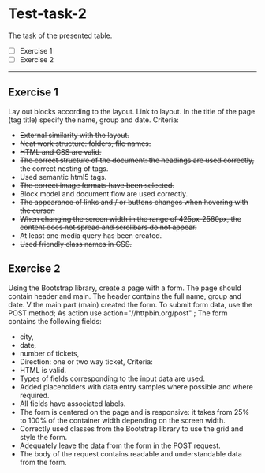 # Test-task-2
The task of the presented table.

- [ ] Exercise 1
- [ ] Exercise 2
---
## Exercise 1

Lay out blocks according to the layout. Link to layout. In the title of the page (tag title) specify the name, group and date.
Criteria:
+ ~~External similarity with the layout.~~
+ ~~Neat work structure: folders, file names.~~
+ ~~HTML and CSS are valid.~~
+ ~~The correct structure of the document: the headings are used correctly, the correct nesting of tags.~~
+ Used semantic html5 tags.
+ ~~The correct image formats have been selected.~~
+ Block model and document flow are used correctly.
+ ~~The appearance of links and / or buttons changes when hovering with the cursor.~~
+ ~~When changing the screen width in the range of 425px-2560px, the content does not spread and scrollbars do not appear.~~
+ ~~At least one media query has been created.~~
+ ~~Used friendly class names in CSS.~~

## Exercise 2

Using the Bootstrap library, create a page with a form. The page should contain header and main. The header contains the full name, group and date. V
the main part (main) created the form.
To submit form data, use the POST method;
As action use action="//httpbin.org/post" ;
The form contains the following fields:
+ city,
+ date,
+ number of tickets,
+ Direction: one or two way ticket,
Criteria:
+ HTML is valid.
+ Types of fields corresponding to the input data are used.
+ Added placeholders with data entry samples where possible and where required.
+ All fields have associated labels.
+ The form is centered on the page and is responsive: it takes from 25% to 100% of the container width depending on the screen width.
+ Correctly used classes from the Bootstrap library to use the grid and style the form.
+ Adequately leave the data from the form in the POST request.
+ The body of the request contains readable and understandable data from the form.
